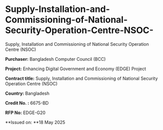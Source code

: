 # Supply-Installation-and-Commissioning-of-National-Security-Operation-Centre-NSOC-
Supply, Installation and Commissioning of National Security Operation Centre (NSOC)

**Purchaser:** Bangladesh Computer Council (BCC)

**Project:** Enhancing Digital Government and Economy (EDGE) Project

**Contract title:** Supply, Installation and Commissioning of National Security Operation Centre
(NSOC)

**Country:** Bangladesh

**Credit No. :** 6675-BD

**RFP No:** EDGE-G20

**Issued on: **18 May 2025


